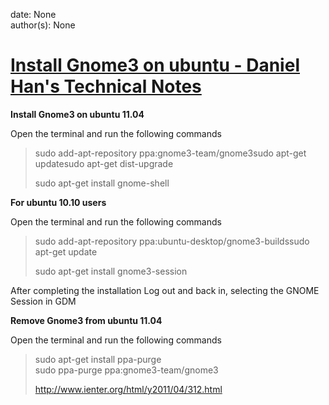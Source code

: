 
date: None  
author(s): None  

# [Install Gnome3 on ubuntu - Daniel Han's Technical Notes](https://sites.google.com/site/xiangyangsite/home/technical-tips/linux-unix/gnome/install-gnome3-on-ubuntu)

**Install Gnome3 on ubuntu 11.04**

Open the terminal and run the following commands

> sudo add-apt-repository ppa:gnome3-team/gnome3sudo apt-get updatesudo apt-get dist-upgrade
> 
> sudo apt-get install gnome-shell

 **For ubuntu 10.10 users**

Open the terminal and run the following commands

> sudo add-apt-repository ppa:ubuntu-desktop/gnome3-buildssudo apt-get update
> 
> sudo apt-get install gnome3-session

After completing the installation Log out and back in, selecting the GNOME Session in GDM

 **Remove Gnome3 from ubuntu 11.04**

Open the terminal and run the following commands

> sudo apt-get install ppa-purge  
> sudo ppa-purge ppa:gnome3-team/gnome3
> 
> <http://www.ienter.org/html/y2011/04/312.html>

